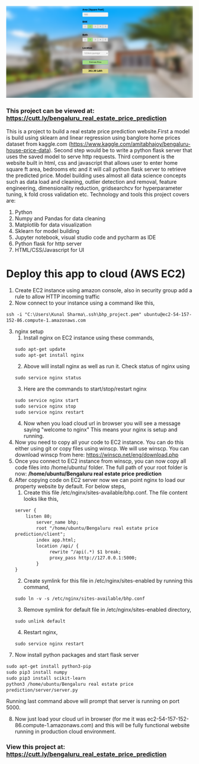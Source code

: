 ![](BHP_website.PNG)

### This project can be viewed at: https://cutt.ly/bengaluru_real_estate_price_prediction

This is a project to build a real estate price prediction website.First a model is build using sklearn and linear regression using banglore home prices dataset from kaggle.com (https://www.kaggle.com/amitabhajoy/bengaluru-house-price-data). Second step would be to write a python flask server that uses the saved model to serve http requests. Third component is the website built in html, css and javascript that allows user to enter home square ft area, bedrooms etc and it will call python flask server to retrieve the predicted price. Model building uses almost all data science concepts such as data load and cleaning, outlier detection and removal, feature engineering, dimensionality reduction, gridsearchcv for hyperparameter tuning, k fold cross validation etc. Technology and tools this project covers are:

1. Python
2. Numpy and Pandas for data cleaning
3. Matplotlib for data visualization
4. Sklearn for model building
5. Jupyter notebook, visual studio code and pycharm as IDE
6. Python flask for http server
7. HTML/CSS/Javascript for UI

# Deploy this app to cloud (AWS EC2)

1. Create EC2 instance using amazon console, also in security group add a rule to allow HTTP incoming traffic
2. Now connect to your instance using a command like this,
```
ssh -i "C:\Users\Kunal Sharma\.ssh\bhp_project.pem" ubuntu@ec2-54-157-152-86.compute-1.amazonaws.com
```
3. nginx setup
   1. Install nginx on EC2 instance using these commands,
   ```
   sudo apt-get update
   sudo apt-get install nginx
   ```
   2. Above will install nginx as well as run it. Check status of nginx using
   ```
   sudo service nginx status
   ```
   3. Here are the commands to start/stop/restart nginx
   ```
   sudo service nginx start
   sudo service nginx stop
   sudo service nginx restart
   ```
   4. Now when you load cloud url in browser you will see a message saying "welcome to nginx" This means your nginx is setup and running.
4. Now you need to copy all your code to EC2 instance. You can do this either using git or copy files using winscp. We will use winscp. You can download winscp from here: https://winscp.net/eng/download.php
5. Once you connect to EC2 instance from winscp, you can now copy all code files into /home/ubuntu/ folder. The full path of your root folder is now: **/home/ubuntu/Bengaluru real estate price prediction**
6.  After copying code on EC2 server now we can point nginx to load our property website by default. For below steps,
    1. Create this file /etc/nginx/sites-available/bhp.conf. The file content looks like this,
    ```
    server {
	    listen 80;
            server_name bhp;
            root "/home/ubuntu/Bengaluru real estate price prediction/client";
            index app.html;
            location /api/ {
                 rewrite ^/api(.*) $1 break;
                 proxy_pass http://127.0.0.1:5000;
            }
    }
    ```
    2. Create symlink for this file in /etc/nginx/sites-enabled by running this command,
    ```
    sudo ln -v -s /etc/nginx/sites-available/bhp.conf
    ```
    3. Remove symlink for default file in /etc/nginx/sites-enabled directory,
    ```
    sudo unlink default
    ```
    4. Restart nginx,
    ```
    sudo service nginx restart
    ```
7. Now install python packages and start flask server
```
sudo apt-get install python3-pip
sudo pip3 install numpy
sudo pip3 install scikit-learn
python3 /home/ubuntu/Bengaluru real estate price prediction/server/server.py
```
Running last command above will prompt that server is running on port 5000.

8. Now just load your cloud url in browser (for me it was ec2-54-157-152-86.compute-1.amazonaws.com) and this will be fully functional website running in production cloud environment.
### View this project at: https://cutt.ly/bengaluru_real_estate_price_prediction
